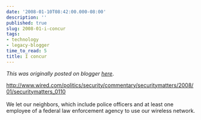 ```yaml
---
date: '2008-01-10T08:42:00.000-08:00'
description: ''
published: true
slug: 2008-01-i-concur
tags:
- technology
- legacy-blogger
time_to_read: 5
title: I concur
---
```


*This was originally posted on blogger [here](https://pydanny.blogspot.com/2008/01/i-concur.html)*.

<a href="http://www.wired.com/politics/security/commentary/securitymatters/2008/01/securitymatters_0110">http://www.wired.com/politics/security/commentary/securitymatters/2008/01/securitymatters_0110</a><br /><br />We let our neighbors, which include police officers and at least one employee of a federal law enforcement agency to use our wireless network.